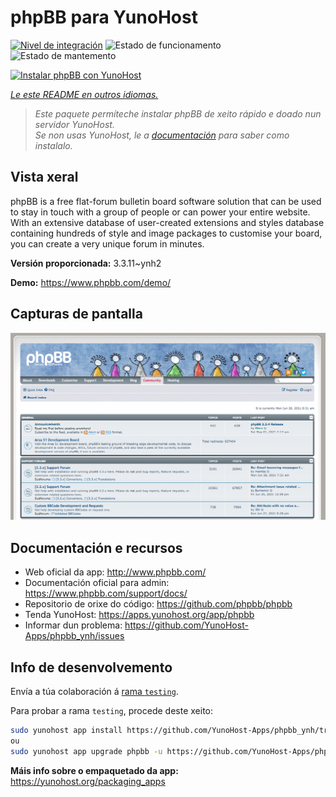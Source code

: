 <!--
NOTA: Este README foi creado automáticamente por <https://github.com/YunoHost/apps/tree/master/tools/readme_generator>
NON debe editarse manualmente.
-->

# phpBB para YunoHost

[![Nivel de integración](https://apps.yunohost.org/badge/integration/phpbb)](https://ci-apps.yunohost.org/ci/apps/phpbb/)
![Estado de funcionamento](https://apps.yunohost.org/badge/state/phpbb)
![Estado de mantemento](https://apps.yunohost.org/badge/maintained/phpbb)

[![Instalar phpBB con YunoHost](https://install-app.yunohost.org/install-with-yunohost.svg)](https://install-app.yunohost.org/?app=phpbb)

*[Le este README en outros idiomas.](./ALL_README.md)*

> *Este paquete permíteche instalar phpBB de xeito rápido e doado nun servidor YunoHost.*  
> *Se non usas YunoHost, le a [documentación](https://yunohost.org/install) para saber como instalalo.*

## Vista xeral

phpBB is a free flat-forum bulletin board software solution that can be used to stay in touch with a group of people or can power your entire website. With an extensive database of user-created extensions and styles database containing hundreds of style and image packages to customise your board, you can create a very unique forum in minutes.


**Versión proporcionada:** 3.3.11~ynh2

**Demo:** <https://www.phpbb.com/demo/>

## Capturas de pantalla

![Captura de pantalla de phpBB](./doc/screenshots/screenshot.png)

## Documentación e recursos

- Web oficial da app: <http://www.phpbb.com/>
- Documentación oficial para admin: <https://www.phpbb.com/support/docs/>
- Repositorio de orixe do código: <https://github.com/phpbb/phpbb>
- Tenda YunoHost: <https://apps.yunohost.org/app/phpbb>
- Informar dun problema: <https://github.com/YunoHost-Apps/phpbb_ynh/issues>

## Info de desenvolvemento

Envía a túa colaboración á [rama `testing`](https://github.com/YunoHost-Apps/phpbb_ynh/tree/testing).

Para probar a rama `testing`, procede deste xeito:

```bash
sudo yunohost app install https://github.com/YunoHost-Apps/phpbb_ynh/tree/testing --debug
ou
sudo yunohost app upgrade phpbb -u https://github.com/YunoHost-Apps/phpbb_ynh/tree/testing --debug
```

**Máis info sobre o empaquetado da app:** <https://yunohost.org/packaging_apps>
